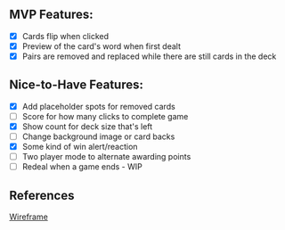 ## MVP Features:
- [x] Cards flip when clicked
- [x] Preview of the card's word when first dealt
- [x] Pairs are removed and replaced while there are still cards in the deck

## Nice-to-Have Features:
- [x] Add placeholder spots for removed cards
- [ ] Score for how many clicks to complete game 
- [x] Show count for deck size that's left
- [ ] Change background image or card backs
- [x] Some kind of win alert/reaction
- [ ] Two player mode to alternate awarding points
- [ ] Redeal when a game ends - WIP

## References
[Wireframe](https://balsamiq.cloud/sux2im4/p6xyz6p)